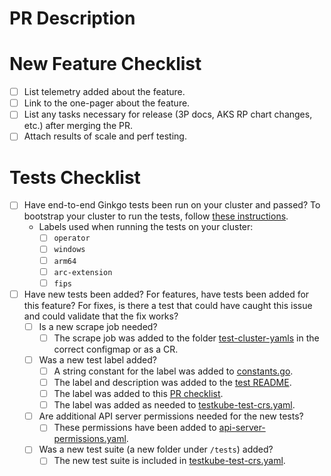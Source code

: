 
[comment]: # (Note that your PR title should follow the conventional commit format: https://conventionalcommits.org/en/v1.0.0/#summary)
# PR Description

[comment]: # (The below checklist is for PRs adding new features. If a box is not checked, add a reason why it's not needed.)
# New Feature Checklist

- [ ] List telemetry added about the feature.
- [ ] Link to the one-pager about the feature.
- [ ] List any tasks necessary for release (3P docs, AKS RP chart changes, etc.) after merging the PR.
- [ ] Attach results of scale and perf testing.

[comment]: # (The below checklist is for code changes. Not all boxes necessarily need to be checked. Build, doc, and template changes do not need to fill out the checklist.)
# Tests Checklist

- [ ] Have end-to-end Ginkgo tests been run on your cluster and passed? To bootstrap your cluster to run the tests, follow [these instructions](/otelcollector/test/README.md#bootstrap-a-dev-cluster-to-run-ginkgo-tests).
  - Labels used when running the tests on your cluster:
    - [ ] `operator`
    - [ ] `windows`
    - [ ] `arm64`
    - [ ] `arc-extension`
    - [ ] `fips`
- [ ] Have new tests been added? For features, have tests been added for this feature? For fixes, is there a test that could have caught this issue and could validate that the fix works?
  - [ ] Is a new scrape job needed?
    - [ ] The scrape job was added to the folder [test-cluster-yamls](/otelcollector/test/test-cluster-yamls/) in the correct configmap or as a CR. 
  - [ ] Was a new test label added?
    - [ ] A string constant for the label was added to [constants.go](/otelcollector/test/utils/constants.go).
    - [ ] The label and description was added to the [test README](/otelcollector/test/README.md).
    - [ ] The label was added to this [PR checklist](/.github/pull_request_template).
    - [ ] The label was added as needed to [testkube-test-crs.yaml](/otelcollector/test/testkube/testkube-test-crs.yaml).
  - [ ] Are additional API server permissions needed for the new tests?
    - [ ] These permissions have been added to [api-server-permissions.yaml](/otelcollector/test/testkube/api-server-permissions.yaml).
  - [ ] Was a new test suite (a new folder under `/tests`) added?
    - [ ] The new test suite is included in [testkube-test-crs.yaml](/otelcollector/test/testkube/testkube-test-crs.yaml).
